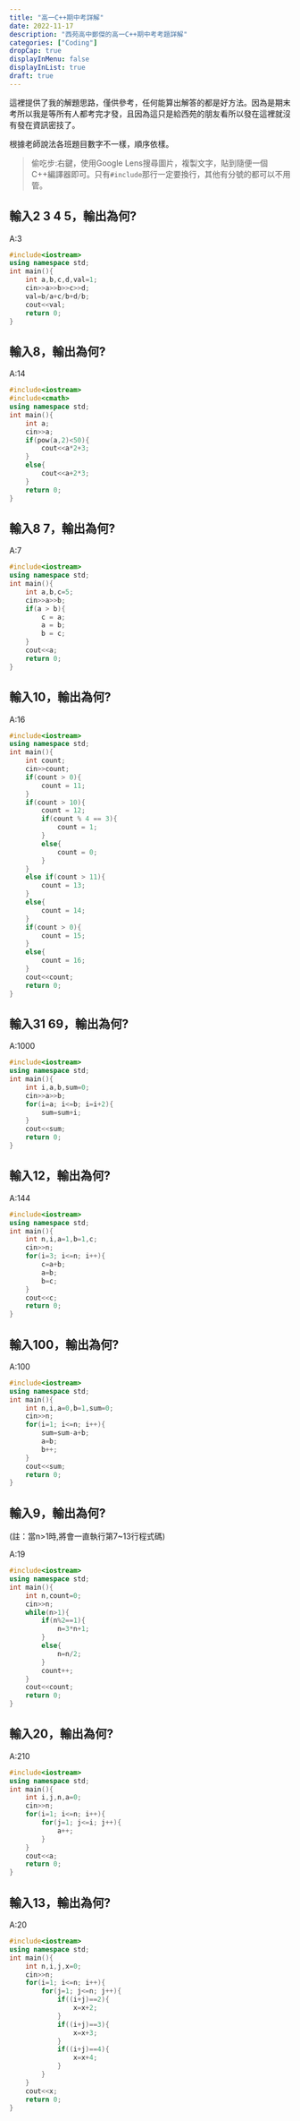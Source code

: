 ```yaml
---
title: "高一C++期中考詳解"
date: 2022-11-17
description: "西苑高中鄭傑的高一C++期中考考題詳解"
categories: ["Coding"]
dropCap: true
displayInMenu: false
displayInList: true
draft: true
---
```


這裡提供了我的解題思路，僅供參考，任何能算出解答的都是好方法。因為是期末考所以我是等所有人都考完才發，且因為這只是給西苑的朋友看所以發在這裡就沒有發在資訊密技了。

根據老師說法各班題目數字不一樣，順序依樣。

> 偷吃步:右鍵，使用Google Lens搜尋圖片，複製文字，貼到隨便一個C++編譯器即可。只有`#include`那行一定要換行，其他有分號的都可以不用管。

## 輸入2 3 4 5，輸出為何?

A:3

```c++
#include<iostream>
using namespace std;
int main(){
    int a,b,c,d,val=1;
    cin>>a>>b>>c>>d;
    val=b/a+c/b+d/b;
    cout<<val;
    return 0;
}  
```

## 輸入8，輸出為何?

A:14

```c++
#include<iostream>
#include<cmath>
using namespace std;
int main(){
    int a;
    cin>>a;
    if(pow(a,2)<50){
        cout<<a*2+3;
    }
    else{
        cout<<a+2*3;
    }
    return 0;
}  
```
## 輸入8 7，輸出為何?
A:7
```c++
#include<iostream>
using namespace std;
int main(){
    int a,b,c=5;
    cin>>a>>b;
    if(a > b){
        c = a;
        a = b;
        b = c;
    }
    cout<<a;
    return 0;
}  
```
## 輸入10，輸出為何?
A:16
```c++
#include<iostream>
using namespace std;
int main(){
    int count;
    cin>>count;
    if(count > 0){
        count = 11;
    }
    if(count > 10){
        count = 12;
        if(count % 4 == 3){
            count = 1;
        }
        else{
            count = 0;
        }
    }
    else if(count > 11){
        count = 13;
    }
    else{
        count = 14;
    }
    if(count > 0){
        count = 15;
    }
    else{
        count = 16;
    }
    cout<<count;
    return 0;
}  
```
## 輸入31 69，輸出為何?
A:1000
```c++
#include<iostream>
using namespace std;
int main(){
    int i,a,b,sum=0;
    cin>>a>>b;
    for(i=a; i<=b; i=i+2){
        sum=sum+i;
    }
    cout<<sum;
    return 0;
}
```
## 輸入12，輸出為何?
A:144
```c++
#include<iostream>
using namespace std;
int main(){
    int n,i,a=1,b=1,c;
    cin>>n;
    for(i=3; i<=n; i++){
        c=a+b;
        a=b;
        b=c;
    }
    cout<<c;
    return 0;
}
```
## 輸入100，輸出為何?
A:100
```c++
#include<iostream>
using namespace std;
int main(){
    int n,i,a=0,b=1,sum=0;
    cin>>n;
    for(i=1; i<=n; i++){
        sum=sum-a+b;
        a=b;
        b++;
    }
    cout<<sum;
    return 0;
}
```
## 輸入9，輸出為何?

(註：當n>1時,將會一直執行第7~13行程式碼)

A:19
```c++
#include<iostream>
using namespace std;
int main(){
    int n,count=0;
    cin>>n;
    while(n>1){
        if(n%2==1){
            n=3*n+1;
        }
        else{
            n=n/2;
        }
        count++;
    }
    cout<<count;
    return 0;
}  
```
## 輸入20，輸出為何?
A:210
```c++
#include<iostream>
using namespace std;
int main(){
    int i,j,n,a=0;
    cin>>n;
    for(i=1; i<=n; i++){
        for(j=1; j<=i; j++){
            a++;
        }
    }
    cout<<a;
    return 0;
}  
```
## 輸入13，輸出為何?
A:20
```c++
#include<iostream>
using namespace std;
int main(){
    int n,i,j,x=0;
    cin>>n;
    for(i=1; i<=n; i++){
        for(j=1; j<=n; j++){
            if((i+j)==2){
                x=x+2;
            }
            if((i+j)==3){
                x=x+3;
            }
            if((i+j)==4){
                x=x+4;
            }
        }
    }
    cout<<x;
    return 0;
}  
```
